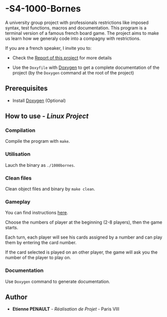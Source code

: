 # -S4-1000-Bornes
A university group project with professionals restrictions like imposed syntax, test functions, macros and documentation. 
This program is a terminal version of a famous french board game.
The project aims to make us learn how we generaly code into a compagny with restrictions.

If you are a french speaker, I invite you to:

- Check the [Report of this project](https://github.com/3t13nn3/-S4-1000-Bornes/blob/master/Rapport/Rapport_R%C3%A9a.pdf) for more details

- Use the ```Doxyfile``` with [Doxygen](http://www.doxygen.nl/) to get a complete documentation of the project (by the ```Doxygen``` command at the root of the project)

## Prerequisites

- Install [Doxygen](http://www.doxygen.nl/) (Optional)

## How to use - *Linux Project*

### Compilation

Compile the program with ```make```.

### Utilisation

Lauch the binary as ```./1000bornes```.

### Clean files

Clean object files and binary by ```make clean```.

### Gameplay

You can find instructions [here](https://www.fgbradleys.com/rules/Mille%20Bornes.pdf).

Choose the numbers of player at the beginning (2-8 players), then the game starts.

Each turn, each player will see his cards assigned by a number and can play them by entering the card number. 

If the card selected is played on an other player, the game will ask you the number of the player to play on.

### Documentation

Use ```Doxygen``` command to generate documentation.

## Author

* **Etienne PENAULT** - *Réalisation de Projet* - Paris VIII

